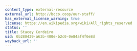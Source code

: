 ```yaml
---
content_type: external-resource
external_url: http://bcco.coop/our-staff/
has_external_license_warning: true
license: https://en.wikipedia.org/wiki/All_rights_reserved
status: ''
title: Stacey Cordeiro
uid: 0b280439-a63b-400e-b2c0-0e84af4f0e8d
wayback_url: ''
---
```

